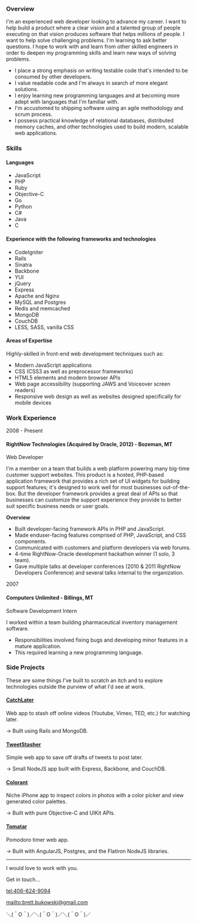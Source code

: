 ### Overview

I'm an experienced web developer looking to advance my career. I want to help build a product where a clear vision and a talented group of people executing on that vision produces software that helps millions of people. I want to help solve challenging problems. I'm learning to ask better questions. I hope to work with and learn from other skilled engineers in order to deepen my programming skills and learn new ways of solving problems.

* I place a strong emphasis on writing testable code that's intended to be consumed by other developers.
* I value readable code and I'm always in search of more elegant solutions.
* I enjoy learning new programming languages and at becoming more adept with languages that I'm familiar with.
* I'm accustomed to shipping software using an agile methodology and scrum process.
* I possess practical knowledge of relational databases, distributed memory caches, and other technologies used to build modern, scalable web applications.

### Skills

#### Languages

* JavaScript
* PHP
* Ruby
* Objective-C
* Go
* Python
* C#
* Java
* C

#### Experience with the following frameworks and technologies

* CodeIgniter
* Rails
* Sinatra
* Backbone
* YUI
* jQuery
* Express
* Apache and Nginx
* MySQL and Postgres
* Redis and memcached
* MongoDB
* CouchDB
* LESS, SASS, vanilla CSS

#### Areas of Expertise

Highly-skilled in front-end web development techniques such as:

*   Modern JavaScript applications
*   CSS (CSS3 as well as preprocessor frameworks)
*   HTML5 elements and modern browser APIs
*   Web page accessibility (supporting JAWS and Voiceover screen readers)
*   Responsive web design as well as websites designed specifically for mobile devices

### Work Experience

2008 - Present
#### RightNow Technologies (Acquired by Oracle, 2012) - Bozeman, MT
Web Developer

I'm a member on a team that builds a web platform powering many big-time customer support websites. This product is a hosted, PHP-based application framework that provides a rich set of UI widgets for building support features; it's designed to work well for most businesses out-of-the-box. But the developer framework provides a great deal of APIs so that businesses can customize the support experience they provide to better suit specific business needs or user goals.

**Overview**

* Built developer-facing framework APIs in PHP and JavaScript.
* Made enduser-facing features comprised of PHP, JavaScript, and CSS components.
* Communicated with customers and platform developers via web forums.
* 4-time RightNow-Oracle development hackathon winner (1 solo, 3 team).
* Gave multiple talks at developer conferences (2010 & 2011 RightNow Developers Conference) and several talks internal to the organization.


2007
#### Computers Unlimited - Billings, MT
Software Development Intern

I worked within a team building pharmaceutical inventory management software.

* Responsibilities involved fixing bugs and developing minor features in a mature application.
* This required learning a new programming language.

### Side Projects

These are some things I've built to scratch an itch and to explore technologies outside the purview of what I'd see at work.

#### [CatchLater](http://catchlater.com)

Web app to stash off online videos (Youtube, Vimeo, TED, etc.) for watching later.

→ Built using Rails and MongoDB.

#### [TweetStasher](http://tweetstasher.com)

Simple web app to save off drafts of tweets to post later.

→ Small NodeJS app built with Express, Backbone, and CouchDB.

#### [Colorant](http://colorantapp.com)

Niche iPhone app to inspect colors in photos with a color picker and view generated color palettes.

→ Built with pure Objective-C and UIKit APIs.

#### [Tomatar](http://tomatar.com)

Pomodoro timer web app.

→ Built with AngularJS, Postgres, and the Flatiron NodeJS libraries.


*****

I would love to work with you.

Get in touch...

<tel:406-624-9094>

<mailto:brett.bukowski@gmail.com>

＼(＾O＾)／＼(＾O＾)／＼(＾O＾)／
